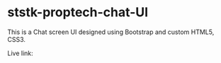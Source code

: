 # ststk-proptech-chat-UI

This is a Chat screen UI designed using Bootstrap and custom HTML5, CSS3.

Live link: 
